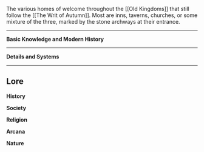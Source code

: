 The various homes of welcome throughout the [[Old Kingdoms]] that still follow the [[The Writ of Autumn]]. Most are inns, taverns, churches, or some mixture of the three, marked by the stone archways at their entrance.

----
**Basic Knowledge and Modern History**


---
**Details and Systems**


----
**Lore** 
---
**History**


**Society**


**Religion**


**Arcana**


**Nature**

